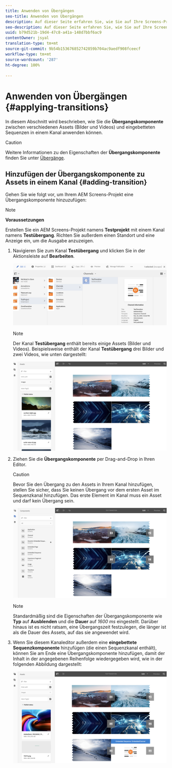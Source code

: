 ```yaml
---
title: Anwenden von Übergängen
seo-title: Anwenden von Übergängen
description: Auf dieser Seite erfahren Sie, wie Sie auf Ihre Screens-Projekte Übergänge anwenden können.
seo-description: Auf dieser Seite erfahren Sie, wie Sie auf Ihre Screens-Projekte Übergänge anwenden können.
uuid: b79d521b-19d4-47c8-a41a-148d7bbf6ac9
contentOwner: jsyal
translation-type: tm+mt
source-git-commit: 9b54b153676852742859b704ac9aedf908fceecf
workflow-type: tm+mt
source-wordcount: '287'
ht-degree: 100%

---
```



# Anwenden von Übergängen {#applying-transitions}

In diesem Abschnitt wird beschrieben, wie Sie die **Übergangskomponente** zwischen verschiedenen Assets (Bilder und Videos) und eingebetteten Sequenzen in einem Kanal anwenden können.


>[!CAUTION]
>
>Weitere Informationen zu den Eigenschaften der **Übergangskomponente** finden Sie unter [Übergänge](adding-components-to-a-channel.md#transition).

## Hinzufügen der Übergangskomponente zu Assets in einem Kanal {#adding-transition}

Gehen Sie wie folgt vor, um Ihrem AEM Screens-Projekt eine Übergangskomponente hinzuzufügen:

>[!NOTE]
>
>**Voraussetzungen**
>
>Erstellen Sie ein AEM Screens-Projekt namens **Testprojekt** mit einem Kanal namens **Testübergang**. Richten Sie außerdem einen Standort und eine Anzeige ein, um die Ausgabe anzuzeigen.

1. Navigieren Sie zum Kanal **Testübergang** und klicken Sie in der Aktionsleiste auf **Bearbeiten**.

   ![image1](assets/transitions1.png)

   >[!NOTE]
   >
   >Der Kanal **Testübergang** enthält bereits einige Assets (Bilder und Videos). Beispielsweise enthält der Kanal **Testübergang** drei Bilder und zwei Videos, wie unten dargestellt:

   ![image2](assets/transitions2.png)


1. Ziehen Sie die **Übergangskomponente** per Drag-and-Drop in Ihren Editor.
   >[!CAUTION]
   >
   >Bevor Sie den Übergang zu den Assets in Ihrem Kanal hinzufügen, stellen Sie sicher, dass Sie keinen Übergang vor dem ersten Asset im Sequenzkanal hinzufügen. Das erste Element im Kanal muss ein Asset und darf kein Übergang sein.

   ![image3](assets/transitions3.png)

   >[!NOTE]
   >
   >Standardmäßig sind die Eigenschaften der Übergangskomponente wie **Typ** auf **Ausblenden** und die **Dauer** auf *1600 ms* eingestellt.  Darüber hinaus ist es nicht ratsam, eine Übergangszeit festzulegen, die länger ist als die Dauer des Assets, auf das sie angewendet wird.

1. Wenn Sie diesem Kanaleditor außerdem eine **eingebettete Sequenzkomponente** hinzufügen (die einen Sequenzkanal enthält), können Sie am Ende eine Übergangskomponente hinzufügen, damit der Inhalt in der angegebenen Reihenfolge wiedergegeben wird, wie in der folgenden Abbildung dargestellt:

   ![image3](assets/transitions5.png)

